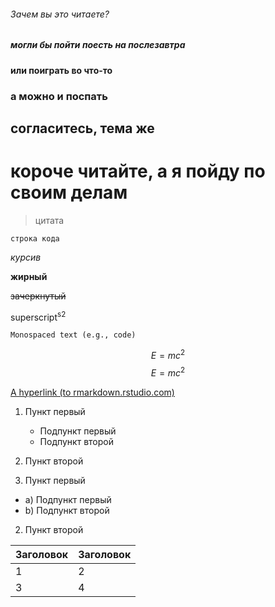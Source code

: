###### Зачем вы это читаете? ######
##### могли бы пойти поесть на послезавтра #####
#### или поиграть во что-то ####
### а можно и поспать ###
## согласитесь, тема же ##
# короче читайте, а я пойду по своим делам #
> цитата

`строка кода`

*курсив*

**жирный**

~~зачеркнутый~~

superscript<sup>s2</sup>

``Monospaced text (e.g., code)``

$$ E=mc^2 $$
$$ E=mc^2 $$

[A hyperlink (to rmarkdown.rstudio.com)](http://rmarkdown.rstudio.com/)

1. Пункт первый
    - Подпункт первый
    - Подпункт второй
2. Пункт второй

1. Пункт первый
  - a) Подпункт первый
  - b) Подпункт второй
2. Пункт второй

| Заголовок  | Заголовок  |
| ----------- | ----------- |
|  1    |  2   |
|  3    |  4   |
